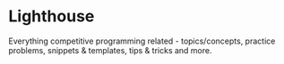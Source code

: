 # Lighthouse
Everything competitive programming related - topics/concepts, practice problems, snippets &amp; templates, tips &amp; tricks and more.
